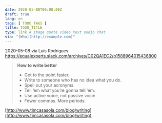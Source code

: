 ```yaml
---
date: 2020-05-08T00:00:00Z
draft: true
lang: en
tags: [ TODO_TAGS ]
title: TODO_TITLE
type: link # image quote video text audio chat
via: "[Who](http://example.com)"
---
```



2020-05-08 via Luís Rodrigues
https://equalexperts.slack.com/archives/C02QA1EC2/p1588964015436800

> **How to write better**
>
> - Get to the point faster.
> - Write to someone who has no idea what you do.
> - Spell out your acronyms.
> - Tell ’em what you’re gonna tell ‘em.
> - Use active voice, not passive voice.
> - Fewer commas. More periods.

[http://www.timcasasola.com/blog/writing](http://www.timcasasola.com/blog/writing)

